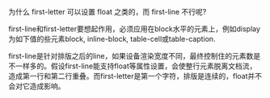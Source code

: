 为什么 first-letter 可以设置 float 之类的，而 first-line 不行呢?


first-line和first-letter要想起作用，必须应用在block水平的元素上，例如display为如下值的些元素block, inline-block, table-cell或table-caption.

first-line是针对排版之后的line，如果设备渲染宽度不同，最终控制住的元素数是不一样多的。假设first-line能支持float等属性设置，会使整行元素脱离文档流，造成第一行和第二行重叠。而first-letter是第一个字符，排版是连续的，float并不会对它造成影响。